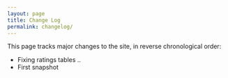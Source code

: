 ```yaml
---
layout: page
title: Change Log
permalink: changelog/
---
```


This page tracks major changes to the site, in reverse chronological order:

- Fixing ratings tables ..
- First snapshot